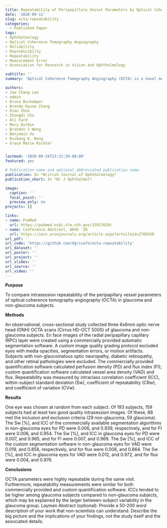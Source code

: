 ```yaml
---
title: Repeatability of Peripapillary Vessel Parameters by Optical Coherence Tomography Angiography
date: '2020-09-11'
slug: octa-repeatability
categories:
  - Published Paper
tags:
- Ophthalmology
- Optical Coherence Tomography Angiography
- Reliability
- Reproducibilty
- Repeatability
- Measurement Error
- Association for Research in Vision and Ophthalmology

subtitle: ''
summary: 'Optical Coherence Tomography Angiography (OCTA) is a novel method of measuring blood flow through the retina of the eye. FDA approval was obtained for OCTA in 2015. The reliability, reproducibility, and repeatability of OCTA have not been characterized in patients with glaucoma and normal eyes. OCTA parameters were highly repeatable during the same visit.'

authors:
- Jae Chang Lee
- admin
- Bruce Burkemper
- Brenda Ryuna Chang
- Xiao Zhou
- Zhongdi Chu
- Ali Fard
- Mary Durbin
- Brandon J Wong
- Benjamin Xu
- Ruikang K. Wang
- Grace Marie Richter


lastmod: '2020-09-24T23:31:39-08:00'
featured: yes

# Publication name and optional abbreviated publication name.
publication: In *British Journal of Ophthalmology*
publication_short: In *Br J Ophthalmol*

image:
  caption: ''
  focal_point: ''
  preview_only: no
projects: []

links:
- name: PubMed
  url: https://pubmed.ncbi.nlm.nih.gov/32917629/
- name: Conference Abstract, ARVO '20
  url: https://iovs.arvojournals.org/article.aspx?articleid=2769358
url_pdf: ''
url_code: 'https://github.com/dgrisafe/octa-repeatability'
url_dataset: ''
url_poster: ''
url_project: ''
url_slides: ''
url_source: ''
url_video: ''
---
```


**Purpose**

To compare intrasession repeatability of the peripapillary vessel parameters of optical coherence tomography angiography (OCTA) in glaucoma and non-glaucoma subjects.

**Methods**

An observational, cross-sectional study collected three 6x6mm optic nerve head (ONH) OCTA scans (Cirrus HD-OCT 5000) of glaucoma and non-glaucoma subjects. En face images of the radial peripapillary capillary (RPC) layer were created using a commercially provided automatic segmentation software. A custom image quality grading protocol excluded eyes with media opacities, segmentation errors, or motion artifacts. Subjects with non-glaucomatous optic neuropathy, diabetic retinopathy, and other retinal pathologies were excluded. The commercially provided quantification software calculated perfusion density (PD) and flux index (FI); custom quantification software calculated vessel area density (VAD) and flux. Repeatability was measured by intraclass correlation coefficient (ICC), within-subject standard deviation (Sw), coefficient of repeatability (CRw), and coefficient of variation (CVw).

**Results**

One eye was chosen at random from each subject. Of 193 subjects, 159 subjects had at least two good quality intrasession images. Of these, 88 met the inclusion and exclusion criteria (29 non-glaucoma, 59 glaucoma). The Sw [%], and ICC of the commercially available segmentation algorithms in non-glaucoma eyes for PD were 0.006, and 0.939, respectively, and for FI were 0.006, and 0.954. The Sw [%], and ICC in glaucoma eyes for PD were 0.007, and 0.965, and for FI were 0.007, and 0.969. The Sw [%], and ICC of the custom segmentation software in non-glaucoma eyes for VAD were 0.019, and 0.858, respectively, and for flux were 0.008, and 0.864. The Sw [%], and ICC in glaucoma eyes for VAD were 0.012, and 0.972, and for flux were 0.004, and 0.976.

**Conclusions**

OCTA parameters were highly repeatable during the same visit. Furthermore, repeatability measurements were similar for both commercially provided and custom quantification software. ICCs tended to be higher among glaucoma subjects compared to non-glaucoma subjects, which may be explained by the larger between-subject variability in the glaucoma group.
Layman Abstract (optional): Provide a 50-200 word description of your work that non-scientists can understand. Describe the big picture and the implications of your findings, not the study itself and the associated details.
